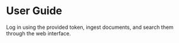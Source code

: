 # User Guide

Log in using the provided token, ingest documents, and search them through the web interface.
